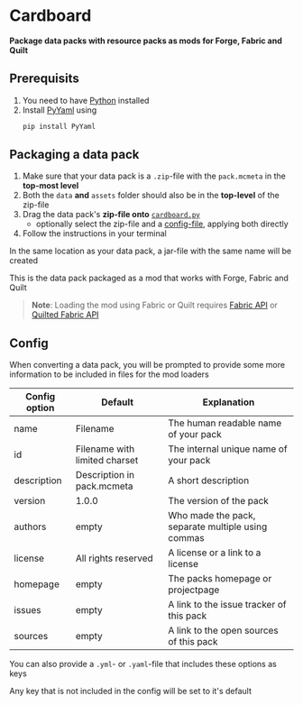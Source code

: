 # Cardboard
**Package data packs with resource packs as mods for Forge, Fabric and Quilt**

## Prerequisits
1. You need to have [Python](https://www.python.org/downloads/) installed
2. Install [PyYaml](https://pyyaml.org) using
   ```cmd
   pip install PyYaml
   ```

## Packaging a data pack
1. Make sure that your data pack is a `.zip`-file with the `pack.mcmeta` in the **top-most level**
2. Both the `data` **and** `assets` folder should also be in the **top-level** of the zip-file
3. Drag the data pack's **zip-file onto** [`cardboard.py`](cardboard.py)
   - optionally select the zip-file and a [config-file](#config), applying both directly
4. Follow the instructions in your terminal

In the same location as your data pack, a jar-file with the same name will be created

This is the data pack packaged as a mod that works with Forge, Fabric and Quilt

> **Note**: Loading the mod using Fabric or Quilt requires [Fabric API](https://modrinth.com/mod/fabric-api) or [Quilted Fabric API](https://modrinth.com/mod/qsl)

## Config
When converting a data pack, you will be prompted to provide some more information to be included in files for the mod loaders

| Config option | Default | Explanation |
| - | - | - |
| name | Filename | The human readable name of your pack |
| id | Filename with limited charset | The internal unique name of your pack |
| description | Description in pack.mcmeta | A short description |
| version | 1.0.0 | The version of the pack |
| authors | empty | Who made the pack, separate multiple using commas |
| license | All rights reserved | A license or a link to a license |
| homepage | empty | The packs homepage or projectpage |
| issues | empty | A link to the issue tracker of this pack |
| sources | empty | A link to the open sources of this pack |

You can also provide a `.yml`- or `.yaml`-file that includes these options as keys

Any key that is not included in the config will be set to it's default
